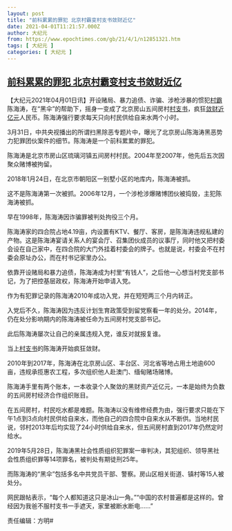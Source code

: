 ```yaml
---
layout: post
title: "前科累累的罪犯 北京村霸变村支书敛财近亿"
date: 2021-04-01T11:21:57.000Z
author: 大纪元
from: https://www.epochtimes.com/gb/21/4/1/n12851321.htm
tags: [ 大纪元 ]
categories: [ 大纪元 ]
---
```

<!--1617276117000-->
[前科累累的罪犯 北京村霸变村支书敛财近亿](https://www.epochtimes.com/gb/21/4/1/n12851321.htm)
------

<div>
<p>【大纪元2021年04月01日讯】开设赌局、暴力追债、诈骗、涉枪涉暴的惯犯<a href="https://www.epochtimes.com/gb/tag/%E6%9D%91%E9%9C%B8.html">村霸</a>陈海涛，在“黑伞”的帮助下，摇身一变成了北京房山五间房村<a href="https://www.epochtimes.com/gb/tag/%E6%9D%91%E6%94%AF%E4%B9%A6.html">村支书</a>，疯狂<a href="https://www.epochtimes.com/gb/tag/%E6%95%9B%E8%B4%A2%E8%BF%91%E4%BA%BF%E5%85%83.html">敛财近亿元</a>人民币。陈海涛强行要求每天只向村民供给自来水两个小时。</p><p>3月31日，中共央视播出的所谓扫黑除恶专题片中，曝光了北京房山陈海涛黑恶势力犯罪团伙案件的细节。陈海涛是一个前科累累的罪犯。</p><p>陈海涛是北京市房山区琉璃河镇五间房村村民。2004年至2007年，他先后五次因聚众赌博被拘留。</p><p>2018年1月24日，在北京市朝阳区一别墅小区的地库内，陈海涛被抓。</p><p>这不是陈海涛第一次被抓。2006年12月，一个涉枪涉爆赌博团伙被捣毁，主犯陈海涛被抓。</p><p>早在1998年，陈海涛因诈骗罪被判处拘役三个月。</p><p>陈海涛家的四合院占地4.19亩，内设置有KTV、餐厅、客房，是陈海涛违规私建的产物。这是陈海涛宴请关系人的宴会厅、召集团伙成员的议事厅，同时他又把村委会设在自己家中，在四合院的大门外挂着村委会的牌子。也就是说，村委会不在村委会原址办公，而在村书记家里办公。</p><p>依靠开设赌局和暴力追债，陈海涛成为村里“有钱人”，之后他一心想当村党支部书记，为了把控基层政权，陈海涛开始申请入党。</p><p>作为有犯罪记录的陈海涛2010年成功入党，并在短短两三个月内转正。</p><p>入党后不久，陈海涛因为违反计划生育政策受到留党察看一年的处分。2014年，仍在处分影响期内的陈海涛被任命为五间房村党支部书记。</p><p>此后陈海涛屡次让自己的亲属违规入党，谁反对就报复谁。</p><p>当上<a href="https://www.epochtimes.com/gb/tag/%E6%9D%91%E6%94%AF%E4%B9%A6.html">村支书</a>的陈海涛开始疯狂敛财。</p><p>2010年到2017年，陈海涛在北京房山区、丰台区、河北省等地占用土地逾600亩，违规承揽惠农工程，多次组织他人赴澳门、缅甸赌场赌博。</p><p>陈海涛手里有两个账本，一本收录个人聚敛的黑财资产近亿元，一本是始终为负数的五间房村经济合作组织账目。</p><p>在五间房村，村民吃水都是难题。陈海涛以没有维修经费为由，强行要求只能在下午1点到3点向村民供给自来水，而他自己的四合院中自来水从不断供。当地村民说，邻村2013年后均实现了24小时供给自来水，但五间房村直到2017年仍然定时给水。</p><p>2019年5月28日，陈海涛黑社会性质组织犯罪案一审判决，其犯组织、领导黑社会性质组织罪等14项罪名，被判处有期徒刑25年。</p><p>而陈海涛的“黑伞”包括多名中共党员干部、警察。房山区相关街道、镇村等15人被处分。</p><p>网民跟帖表示，“每个人都知道这只是冰山一角。”“中国的农村普遍都是这样的。曾经因为我爸不服村支书一手遮天，家里被断水断电……”</p><p>责任编辑：方明#</p>
</div>
